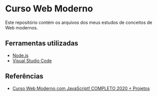# Curso Web Moderno

Este repositório contém os arquivos dos meus estudos de conceitos de Web modernos.

## Ferramentas utilizadas

* [Node.js](https://nodejs.org/en/)
* [Visual Studio Code](https://code.visualstudio.com/)

## Referências

* [Curso Web Moderno com JavaScript! COMPLETO 2020 + Projetos](https://www.udemy.com/course/curso-web/)
